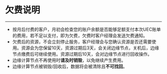 # 欠费说明
------
- 按月后付费的客户，月初会检查您的账户余额是否能够足额支付本次UEC账单的费用，若不足以支付，即为欠费，欠费时客户经理会发送欠费通知。
-  欠费后的资源，不会立刻停止服务，客户经理会与您确认资源是否还需要使用。资源会为您保留10天，资源过期后3天，会关闭边缘节点，关机后，边缘节点缴费后可继续使用。资源过期后10天，会对边缘节点进行回收操作。
-  边缘计算节点不再使用时**请及时销毁**，以免继续产生费用。
-  边缘计算节点被销毁/回收后，数据将会被清除且**不可找回**。

